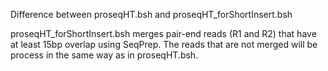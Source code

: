 Difference between proseqHT.bsh and proseqHT_forShortInsert.bsh

proseqHT_forShortInsert.bsh merges pair-end reads (R1 and R2) that have at least 15bp overlap using SeqPrep. 
The reads that are not merged will be process in the same way as in proseqHT.bsh.
